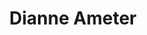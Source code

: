 ---
id: "dianne-ameter"
title: "Dianne Ameter"
photo: "images/dianne-ameter.jpg"
photo_alt: "Dianne Ameter"
shortBio: "commodo nulla facilisi nullam vehicula"
layout: term
---